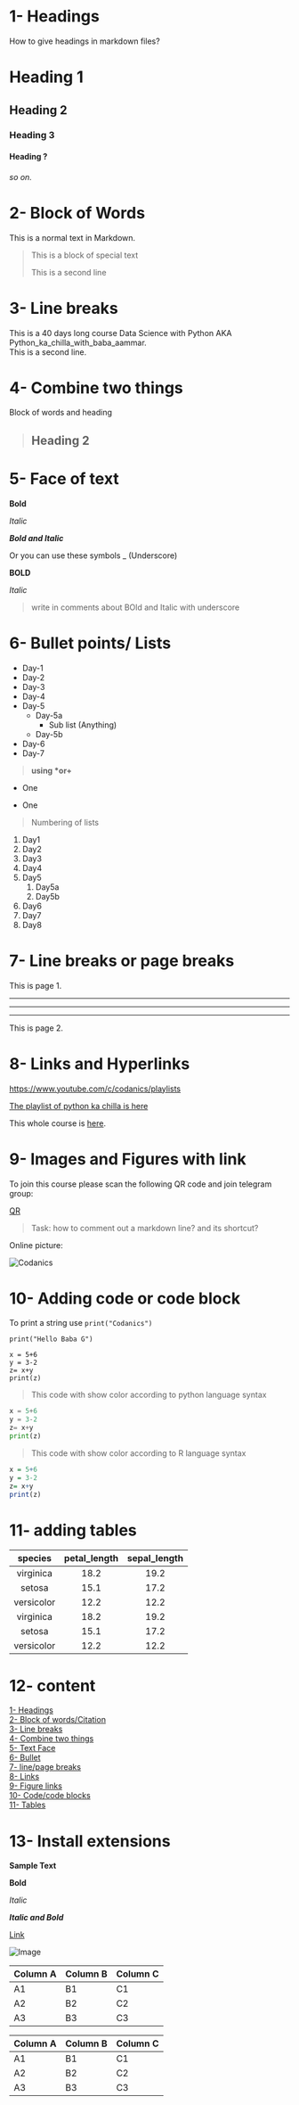 
# 1- Headings 

How to give headings in markdown files?
# Heading 1
## Heading 2
### Heading 3
#### Heading ?
###### so on.


# 2- Block of Words

This is a normal text in Markdown.

> This is a block of special text
>
> This is a second line

# 3- Line breaks

This is a 40 days long course Data Science with Python AKA Python_ka_chilla_with_baba_aammar.\
This is a second line.

# 4- Combine two things

Block of words and heading

> ## Heading 2

# 5- Face of text

**Bold**

*Italic*

***Bold and Italic***

Or you can use these symbols
_ (Underscore)

__BOLD__

_Italic_

> write in comments about BOld and Italic with underscore

# 6- Bullet points/ Lists

- Day-1
- Day-2
- Day-3
- Day-4
- Day-5
    - Day-5a
        - Sub list (Anything)
    - Day-5b
- Day-6
- Day-7

> __using *or+__

* One
+ One

> Numbering of lists

1. Day1
2. Day2
3. Day3
1. Day4
1. Day5
    1. Day5a
    2. Day5b
1. Day6
1. Day7
1. Day8

# 7- Line breaks or page breaks

This is page 1.

---
___
***

This is page 2.


# 8- Links and Hyperlinks

<https://www.youtube.com/c/codanics/playlists>


[The playlist of python ka chilla is here](https://www.youtube.com/watch?v=QvPekMN4F0w&list=PL9XvIvvVL50HVsu-Ao8NBr0UJSO8O6lBI)

[Codanics]:https://www.youtube.com/watch?v=QvPekMN4F0w&list=PL9XvIvvVL50HVsu-Ao8NBr0UJSO8O6lBI

This whole course is [here][Codanics].


# 9- Images and Figures with link

To join this course please scan the following QR code and join telegram group:


[QR](qr.png)

> Task: how to comment out a markdown line? and its shortcut?

Online picture:

![Codanics](https://www.google.com/search?q=codanics&rlz=1C2GCEA_deDE984DE984&source=lnms&tbm=isch&sa=X&ved=2ahUKEwi4j8SHjaL1AhUzh_0HHeUrDNwQ_AUoAnoECAEQBA&biw=1814&bih=894&dpr=1.25#imgrc=jSNIAJI341a1QM)


# 10- Adding code or code block

To print a string use `print("Codanics")`

`print("Hello Baba G")`

```
x = 5+6
y = 3-2
z= x+y
print(z) 
```
> This code with show color according to python language syntax

```python
x = 5+6
y = 3-2
z= x+y
print(z) 
```
> This code with show color according to R language syntax

```r
x = 5+6
y = 3-2
z= x+y
print(z) 
```

# 11- adding tables

| species | petal_length | sepal_length|
| :-----: | :--------: | :-------: |
| virginica | 18.2 | 19.2 |
| setosa | 15.1 | 17.2 |
| versicolor | 12.2 | 12.2 |
| virginica | 18.2 | 19.2 |
| setosa | 15.1 | 17.2 |
| versicolor | 12.2 | 12.2 |

# 12- content

[1- Headings](#1--headings)\
[2- Block of words/Citation](#2--block-of-words)\
[3- Line breaks](#3--line-breaks)\
[4- Combine two things](#4--combine-two-things)\
[5- Text Face](#5--face-of-text)\
[6- Bullet](#6--bullet-points-lists)\
[7- line/page breaks](#7--line-breaks-or-page-breaks)\
[8- Links](#8--links-and-hyperlinks)\
[9- Figure links](#9--images-and-figures-with-link)\
[10- Code/code blocks](#10--adding-code-or-code-block)\
[11- Tables](#11--adding-tables)


# 13- Install extensions

**Sample Text**

**Bold**

_Italic_

**_Italic and Bold_**

[Link](https://marketplace.visualstudio.com/items?itemName=mdickin.markdown-shortcuts)

![Image](qr.png)



Column A | Column B | Column C
---------|----------|---------
 A1 | B1 | C1
 A2 | B2 | C2
 A3 | B3 | C3


Column A | Column B | Column C
---------|----------|---------
 A1 | B1 | C1
 A2 | B2 | C2
 A3 | B3 | C3

 




